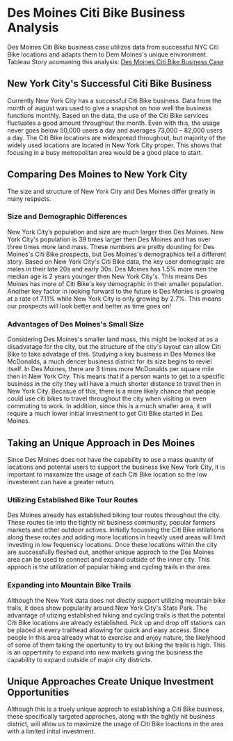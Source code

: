 # Des Moines Citi Bike Business Analysis 
Des Moines Citi Bike business case utilizes data from successful NYC Citi Bike locations and adapts them to Dem Moines's unique environment. 
Tableau Story acomaning this analysis: [Des Moines Citi Bike Business Case](https://public.tableau.com/profile/eric.laflure#!/vizhome/citibike_data_15937523295270/DesMoinesCitiBikeBusinessCase)

## New York City's Successful Citi Bike Business
Currently New York City has a successful Citi Bike business. Data from the month of august was used to give a snapshot on how well the business functions monthly. Based on the data, the use of the Citi Bike services fluctuates a good amount throughout the month. Even with this, the usage never goes below 50,000 users a day and averages 73,000 – 82,000 users a day. The Citi Bike locations are widespread throughout, but majority of the widely used locations are located in New York City proper. This shows that focusing in a busy metropolitan area would be a good place to start.

## Comparing Des Moines to New York City
The size and structure of New York City and Des Moines differ greatly in many respects.

### Size and Demographic Differences
New York City’s population and size are much larger then Des Moines. New York City's population is 39 times larger then Des Moines and has over three times more land mass. These numbers are pretty dounting for Des Moines's Citi Bike prospects, but Des Moines's demographics tell a different story. Based on New York City's Citi Bike data, the key user demograpic are males in their late 20s and early 30s. Des Moines has 1.5% more men the median age is 2 years younger then New York City's. This means Des Moines has more of Citi Bike's key demographic in their smaller population. Another key factor in looking forward to the future is Des Monies is growing at a rate of 7.11% while New York City is only growing by 2.7%. This means our prospects will look better and better as time goes on!

### Advantages of Des Moines's Small Size
Considering Des Moines's smaller land mass, this might be looked at as a disadvatage for the city, but the structure of the city's layout can allow Citi Bike to take advatage of this. Studying a key business in Des Moines like McDonalds, a much dencer business district for its size begins to reviel itself. In Des Moines, there are 3 times more McDonalds per square mile then in New York City. This means that if a person wants to get to a specific business in the city they will have a much shorter distance to travel then in New York City. Becasue of this, there is a more likely chance that people could use citi bikes to travel throughout the city when visiting or even commuting to work. In addition, since this is a much smaller area, it will require a much lower initial investment to get Citi Bike started in Des Moines.

## Taking an Unique Approach in Des Moines
Since Des Moines does not have the capability to use a mass quanity of locations and potental users to support the business like New York City, it is important to maxamize the usage of each Citi Bike location so the low investment can have a greater return. 

### Utilizing Established Bike Tour Routes
Des Moines already has established biking tour routes throughout the city. These routes tie into the tightly nit business community, popular farmers markets and other outdoor actives. Initially focussing the Citi Bike intilations along these routes and adding more locations in heavily used areas will limit investing in low fequenscy locations. Once these locations within the city are successfully fleshed out, another unique approch to the Des Moines area can be used to connect and expand outside of the inner city. This approch is the utilization of popular hiking and cycling trails in the area.

### Expanding into Mountain Bike Trails
Although the New York data does not diectly support utilizing mountain bike trails, it does show popularity around New York City's State Park. The advantage of utizing established hiking and cycling trails is that the potental Citi Bike locations are already established. Pick up and drop off stations can be placed at every trailhead allowing for quick and easy access. Since people in this area already what to exercise and enjoy nature, the likelyhood of some of them taking the opertunity to try out biking the trails is high. This is an oppertinity to expand into new markets giving the business the capability to expand outside of major city districts. 

## Unique Approaches Create Unique Investment Opportunities
Although this is a truely unique approch to establishing a Citi Bike business, these specifically targeted approches, along with the tightly nit business district, will allow us to maximize the usage of Citi Bike loactions in the area with a limited inital investment. 
